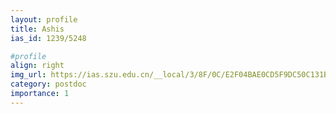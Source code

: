 ```yaml
---
layout: profile
title: Ashis
ias_id: 1239/5248

#profile
align: right
img_url: https://ias.szu.edu.cn/__local/3/8F/0C/E2F04BAE0CD5F9DC50C131B850B_B7F75C5E_176F2.jpg
category: postdoc
importance: 1
---
```

